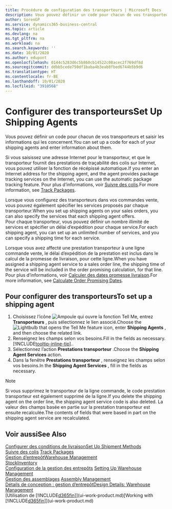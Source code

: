 ```yaml
---
title: Procédure de configuration des transporteurs | Microsoft Docs
description: Vous pouvez définir un code pour chacun de vos transporteurs et saisir les informations qui les concernent.
author: SorenGP
ms.service: dynamics365-business-central
ms.topic: article
ms.devlang: na
ms.tgt_pltfrm: na
ms.workload: na
ms.search.keywords: ''
ms.date: 10/01/2020
ms.author: edupont
ms.openlocfilehash: 0144c5283d6c5b860cb14522c08acec2f769df8d
ms.sourcegitcommit: ddbb5cede750df1baba4b3eab8fbed6744b5b9d6
ms.translationtype: HT
ms.contentlocale: fr-BE
ms.lasthandoff: 10/01/2020
ms.locfileid: "3910568"
---
```

# <a name="set-up-shipping-agents"></a><span data-ttu-id="0af02-103">Configurer des transporteurs</span><span class="sxs-lookup"><span data-stu-id="0af02-103">Set Up Shipping Agents</span></span>
<span data-ttu-id="0af02-104">Vous pouvez définir un code pour chacun de vos transporteurs et saisir les informations qui les concernent.</span><span class="sxs-lookup"><span data-stu-id="0af02-104">You can set up a code for each of your shipping agents and enter information about them.</span></span>  

<span data-ttu-id="0af02-105">Si vous saisissez une adresse Internet pour le transporteur, et que le transporteur fournit des prestations de traçabilité des colis sur Internet, vous pouvez utiliser la fonction de récépissé automatique.</span><span class="sxs-lookup"><span data-stu-id="0af02-105">If you enter an Internet address for the shipping agent, and the agent provides package tracking services on the Internet, you can use the automatic package tracking feature.</span></span> <span data-ttu-id="0af02-106">Pour plus d’informations, voir [Suivre des colis](sales-how-track-packages.md).</span><span class="sxs-lookup"><span data-stu-id="0af02-106">For more information, see [Track Packages](sales-how-track-packages.md).</span></span>

<span data-ttu-id="0af02-107">Lorsque vous configurez des transporteurs dans vos commandes vente, vous pouvez également spécifier les services proposés par chaque transporteur.</span><span class="sxs-lookup"><span data-stu-id="0af02-107">When you set up shipping agents on your sales orders, you can also specify the services that each shipping agent offers.</span></span>  
<span data-ttu-id="0af02-108">Pour chaque transporteur, vous pouvez définir un nombre illimité de services et spécifier un délai d’expédition pour chaque service.</span><span class="sxs-lookup"><span data-stu-id="0af02-108">For each shipping agent, you can set up an unlimited number of services, and you can specify a shipping time for each service.</span></span>  

<span data-ttu-id="0af02-109">Lorsque vous avez affecté une prestation transporteur à une ligne commande vente, le délai d’expédition de la prestation est inclus dans le calcul de la promesse de livraison, pour cette ligne.</span><span class="sxs-lookup"><span data-stu-id="0af02-109">When you have assigned a shipping agent service to a sales order line, the shipping time of the service will be included in the order promising calculation, for that line.</span></span> <span data-ttu-id="0af02-110">Pour plus d’informations, voir [Calculer des dates promesse livraison](sales-how-to-calculate-order-promising-dates.md).</span><span class="sxs-lookup"><span data-stu-id="0af02-110">For more information, see [Calculate Order Promising Dates](sales-how-to-calculate-order-promising-dates.md).</span></span>

## <a name="to-set-up-a-shipping-agent"></a><span data-ttu-id="0af02-111">Pour configurer des transporteurs</span><span class="sxs-lookup"><span data-stu-id="0af02-111">To set up a shipping agent</span></span>  
1.  <span data-ttu-id="0af02-112">Choisissez l’icône ![Ampoule qui ouvre la fonction Tell Me](media/ui-search/search_small.png "Dites-moi ce que vous voulez faire"), entrez **Transporteurs** , puis sélectionnez le lien associé.</span><span class="sxs-lookup"><span data-stu-id="0af02-112">Choose the ![Lightbulb that opens the Tell Me feature](media/ui-search/search_small.png "Tell me what you want to do") icon, enter **Shipping Agents** , and then choose the related link.</span></span>  
2.  <span data-ttu-id="0af02-113">Renseignez les champs selon vos besoins.</span><span class="sxs-lookup"><span data-stu-id="0af02-113">Fill in the fields as necessary.</span></span> [!INCLUDE[tooltip-inline-tip](includes/tooltip-inline-tip_md.md)]<span data-ttu-id="0af02-114">.</span><span class="sxs-lookup"><span data-stu-id="0af02-114">.</span></span>  
3.  <span data-ttu-id="0af02-115">Sélectionnez l’action **Prestations transporteur** .</span><span class="sxs-lookup"><span data-stu-id="0af02-115">Choose the **Shipping Agent Services** action.</span></span>
4. <span data-ttu-id="0af02-116">Dans la fenêtre **Prestations transporteur** , renseignez les champs selon vos besoins.</span><span class="sxs-lookup"><span data-stu-id="0af02-116">In the **Shipping Agent Services** , fill in the fields as necessary.</span></span>

> [!NOTE]  
>  <span data-ttu-id="0af02-117">Si vous supprimez le transporteur de la ligne commande, le code prestation transporteur est également supprimé de la ligne.</span><span class="sxs-lookup"><span data-stu-id="0af02-117">If you delete the shipping agent on the order line, the shipping agent service code is also deleted.</span></span> <span data-ttu-id="0af02-118">La valeur des champs basée en partie sur la prestation transporteur est ensuite recalculée.</span><span class="sxs-lookup"><span data-stu-id="0af02-118">The contents of fields that were based in part on the shipping agent service are recalculated.</span></span>  

## <a name="see-also"></a><span data-ttu-id="0af02-119">Voir aussi</span><span class="sxs-lookup"><span data-stu-id="0af02-119">See Also</span></span>
[<span data-ttu-id="0af02-120">Configurer des conditions de livraison</span><span class="sxs-lookup"><span data-stu-id="0af02-120">Set Up Shipment Methods</span></span>](sales-how-set-up-shipment-methods.md)  
<span data-ttu-id="0af02-121">[Suivre des colis](sales-how-track-packages.md)  </span><span class="sxs-lookup"><span data-stu-id="0af02-121">[Track Packages](sales-how-track-packages.md)  </span></span>  
[<span data-ttu-id="0af02-122">Gestion d’entrepôt</span><span class="sxs-lookup"><span data-stu-id="0af02-122">Warehouse Management</span></span>](warehouse-manage-warehouse.md)  
[<span data-ttu-id="0af02-123">Stock</span><span class="sxs-lookup"><span data-stu-id="0af02-123">Inventory</span></span>](inventory-manage-inventory.md)  
<span data-ttu-id="0af02-124">[Configuration de la gestion des entrepôts](warehouse-setup-warehouse.md)   </span><span class="sxs-lookup"><span data-stu-id="0af02-124">[Setting Up Warehouse Management](warehouse-setup-warehouse.md)   </span></span>  
<span data-ttu-id="0af02-125">[Gestion des assemblages](assembly-assemble-items.md)  </span><span class="sxs-lookup"><span data-stu-id="0af02-125">[Assembly Management](assembly-assemble-items.md)  </span></span>  
[<span data-ttu-id="0af02-126">Détails de conception : gestion d’entrepôt</span><span class="sxs-lookup"><span data-stu-id="0af02-126">Design Details: Warehouse Management</span></span>](design-details-warehouse-management.md)  
<span data-ttu-id="0af02-127">[Utilisation de [!INCLUDE[d365fin](includes/d365fin_md.md)]](ui-work-product.md)</span><span class="sxs-lookup"><span data-stu-id="0af02-127">[Working with [!INCLUDE[d365fin](includes/d365fin_md.md)]](ui-work-product.md)</span></span>  
